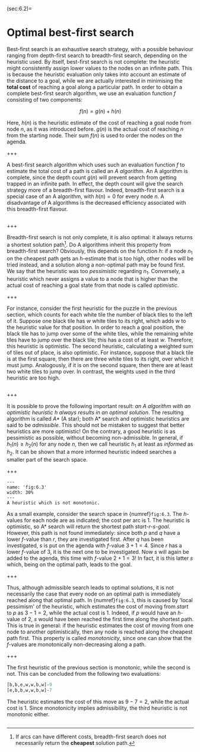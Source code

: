 <!--H3: Section 6.2-->
(sec:6.2)=
# Optimal best-first search #

Best-first search is an exhaustive search strategy, with a possible behaviour ranging from depth-first search to breadth-first search, depending on the heuristic used. By itself, best-first search is not complete: the heuristic might consistently assign lower values to the nodes on an infinite path. This is because the heuristic evaluation only takes into account an estimate of the distance to a goal, while we are actually interested in minimising the **total cost** of reaching a goal along a particular path. In order to obtain a complete best-first search algorithm, we use an evaluation function $f$ consisting of two components:

$$
f(n) = g(n) + h(n)
$$

Here, $h(n)$ is the heuristic estimate of the cost of reaching a goal node from node $n$, as it was introduced before. $g(n)$ is the actual cost of reaching $n$ from the starting node. Their sum $f(n)$ is used to order the nodes on the agenda.

+++

A best-first search algorithm which uses such an evaluation function $f$ to estimate the total cost of a path is called an *A algorithm*. An A algorithm is complete, since the depth count $g(n)$ will prevent search from getting trapped in an infinite path. In effect, the depth count will give the search strategy more of a breadth-first flavour. Indeed, breadth-first search is a special case of an A algorithm, with $h(n) = 0$ for every node $n$. A disadvantage of A algorithms is the decreased efficiency associated with this breadth-first flavour.

```{exercise} ex:6.3
```

+++

Breadth-first search is not only complete, it is also optimal: it always returns a shortest solution path[^17_]. Do A algorithms inherit this property from breadth-first search? Obviously, this depends on the function $h$: if a node $n_1$ on the cheapest path gets an $h$-estimate that is too high, other nodes will be tried instead, and a solution along a non-optimal path may be found first. We say that the heuristic was too *pessimistic* regarding $n_1$. Conversely, a heuristic which never assigns a value to a node that is higher than the actual cost of reaching a goal state from that node is called *optimistic*.

+++

For instance, consider the first heuristic for the puzzle in the previous section, which counts for each white tile the number of black tiles to the left of it. Suppose one black tile has $w$ white tiles to its right, which adds $w$ to the heuristic value for that position. In order to reach a goal position, the black tile has to jump over some of the white tiles, while the remaining white tiles have to jump over the black tile; this has a cost of at least $w$. Therefore, this heuristic is optimistic. The second heuristic, calculating a weighted sum of tiles out of place, is also optimistic. For instance, suppose that a black tile is at the first square, then there are three white tiles to its right, over which it must jump. Analogously, if it is on the second square, then there are at least two white tiles to jump over. In contrast, the weights used in the third heuristic are too high.

```{exercise} ex:6.4
```

+++

It is possible to prove the following important result: *an A algorithm with an optimistic heuristic h always results in an optimal solution*. The resulting algorithm is called *A\** (A star); both A\* search and optimistic heuristics are said to be *admissible*. This should not be mistaken to suggest that better heuristics are more optimistic! On the contrary, a good heuristic is as pessimistic as possible, without becoming non-admissible. In general, if $h_1(n) \geq h_2(n)$ for any node $n$, then we call heuristic $h_1$ at least as *informed* as $h_2$. It can be shown that a more informed heuristic indeed searches a smaller part of the search space.

+++

```{figure} /src/fig/part_ii/image020.svg
---
name: 'fig:6.3'
width: 30%
---
A heuristic which is not monotonic.
```

As a small example, consider the search space in {numref}`fig:6.3`. The $h$-values for each node are as indicated; the cost per arc is 1. The heuristic is optimistic, so A\* search will return the shortest path *start-r-s-goal*. However, this path is not found immediately: since both $p$ and $q$ have a lower $f$-value than $r$, they are investigated first. After $q$ has been investigated, $s$ is put on the agenda with $f$-value $3+1=4$. Since $r$ has a lower $f$-value of $3$, it is the next one to be investigated. Now $s$ will again be added to the agenda, this time with $f$-value $2+1=3$! In fact, it is this latter $s$ which, being on the optimal path, leads to the goal.

+++

Thus, although admissible search leads to optimal solutions, it is not necessarily the case that every node on an optimal path is immediately reached along that optimal path. In {numref}`fig:6.3`, this is caused by 'local pessimism' of the heuristic, which estimates the cost of moving from *start* to $p$ as $3-1=2$, while the actual cost is $1$. Indeed, if $p$ would have an $h$-value of $2$, $s$ would have been reached the first time along the shortest path. This is true in general: if the heuristic estimates the cost of moving from one node to another optimistically, then any node is reached along the cheapest path first. This property is called *monotonicity*, since one can show that the $f$-values are monotonically non-decreasing along a path.

+++

The first heuristic of the previous section is monotonic, while the second is not. This can be concluded from the following two evaluations:
```Prolog
[b,b,e,w,w,b,w]-9
[e,b,b,w,w,b,w]-7
```
The heuristic estimates the cost of this move as $9-7=2$, while the actual cost is $1$. Since monotonicity implies admissibility, the third heuristic is not monotonic either.

```{exercise} ex:6.5
```

[^17_]: If arcs can have different costs, breadth-first search does not necessarily return the **cheapest** solution path.
